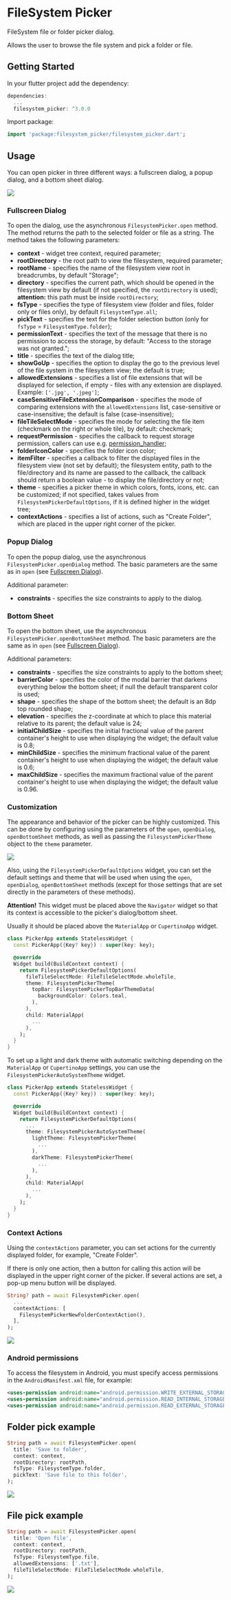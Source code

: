 # FileSystem Picker

FileSystem file or folder picker dialog.

Allows the user to browse the file system and pick a folder or file.

## Getting Started

In your flutter project add the dependency:

```dart
dependencies:
  ...
  filesystem_picker: ^3.0.0
```

Import package:
```dart
import 'package:filesystem_picker/filesystem_picker.dart';
```

## Usage

You can open picker in three different ways: a fullscreen dialog, a popup dialog, and a bottom sheet dialog.

![](https://github.com/andyduke/filesystem_picker/raw/master/screenshots/types_of_picker.png)

### Fullscreen Dialog

To open the dialog, use the asynchronous `FilesystemPicker.open` method. The method returns the path to the selected folder or file as a string.
The method takes the following parameters:
* **context** - widget tree context, required parameter;
* **rootDirectory** - the root path to view the filesystem, required parameter;
* **rootName** - specifies the name of the filesystem view root in breadcrumbs, by default "Storage";
* **directory** - specifies the current path, which should be opened in the filesystem view by default (if not specified, the `rootDirectory` is used); **attention:** this path must be inside `rootDirectory`;
* **fsType** - specifies the type of filesystem view (folder and files, folder only or files only), by default `FilesystemType.all`;
* **pickText** - specifies the text for the folder selection button (only for `fsType` = `FilesystemType.folder`);
* **permissionText** - specifies the text of the message that there is no permission to access the storage, by default: "Access to the storage was not granted.";
* **title** - specifies the text of the dialog title;
* **showGoUp** - specifies the option to display the go to the previous level of the file system in the filesystem view; the default is true;
* **allowedExtensions** - specifies a list of file extensions that will be displayed for selection, if empty - files with any extension are displayed. Example: `['.jpg', '.jpeg']`;
* **caseSensitiveFileExtensionComparison** - specifies the mode of comparing extensions with the `allowedExtensions` list, case-sensitive or case-insensitive; the default is false (case-insensitive);
* **fileTileSelectMode** - specifies the mode for selecting the file item (checkmark on the right or whole tile), by default: checkmark;
* **requestPermission** - specifies the callback to request storage permission, callers can use e.g. [permission_handler](https://pub.dev/packages/permission_handler);
* **folderIconColor** - specifies the folder icon color;
* **itemFilter** - specifies a callback to filter the displayed files in the filesystem view (not set by default); the filesystem entity, path to the file/directory and its name are passed to the callback, the callback should return a boolean value - to display the file/directory or not;
* **theme** - specifies a picker theme in which colors, fonts, icons, etc. can be customized; if not specified, takes values from `FilesystemPickerDefaultOptions`, if it is defined higher in the widget tree;
* **contextActions** - specifies a list of actions, such as "Create Folder", which are placed in the upper right corner of the picker.

### Popup Dialog

To open the popup dialog, use the asynchronous `FilesystemPicker.openDialog` method. The basic parameters are the same as in `open` (see [Fullscreen Dialog](#fullscreen-dialog)).

Additional parameter:
* **constraints** - specifies the size constraints to apply to the dialog.

### Bottom Sheet

To open the bottom sheet, use the asynchronous `FilesystemPicker.openBottomSheet` method. The basic parameters are the same as in `open` (see [Fullscreen Dialog](#fullscreen-dialog)).

Additional parameters:
* **constraints** - specifies the size constraints to apply to the bottom sheet;
* **barrierColor** - specifies the color of the modal barrier that darkens everything below the bottom sheet; if null the default transparent color is used;
* **shape** - specifies the shape of the bottom sheet; the default is an 8dp top rounded shape;
* **elevation** - specifies the z-coordinate at which to place this material relative to its parent; the default value is 24;
* **initialChildSize** - specifies the initial fractional value of the parent container's height to use when displaying the widget; the default value is 0.8;
* **minChildSize** - specifies the minimum fractional value of the parent container's height to use when displaying the widget; the default value is 0.6;
* **maxChildSize** - specifies the maximum fractional value of the parent container's height to use when displaying the widget; the default value is 0.96.

### Customization

The appearance and behavior of the picker can be highly customized. This can be done by configuring using the parameters of the `open`, `openDialog`, `openBottomSheet` methods, as well as passing the `FilesystemPickerTheme` object to the `theme` parameter.

![](https://github.com/andyduke/filesystem_picker/raw/master/screenshots/picker_customization.png)

Also, using the `FilesystemPickerDefaultOptions` widget, you can set the default settings and theme that will be used when using the `open`, `openDialog`, `openBottomSheet` methods (except for those settings that are set directly in the parameters of these methods).

**Attention!** This widget must be placed above the `Navigator` widget so that its context is accessible to the picker's dialog/bottom sheet.

Usually it should be placed above the `MaterialApp` or `CupertinoApp` widget.

```dart
class PickerApp extends StatelessWidget {
  const PickerApp({Key? key}) : super(key: key);

  @override
  Widget build(BuildContext context) {
    return FilesystemPickerDefaultOptions(
      fileTileSelectMode: FileTileSelectMode.wholeTile,
      theme: FilesystemPickerTheme(
        topBar: FilesystemPickerTopBarThemeData(
          backgroundColor: Colors.teal,
        ),
      ),
      child: MaterialApp(
        ...
      ),
    );
  }
}
```

To set up a light and dark theme with automatic switching depending on the `MaterialApp` or `CupertinoApp` settings, you can use the `FilesystemPickerAutoSystemTheme` widget.

```dart
class PickerApp extends StatelessWidget {
  const PickerApp({Key? key}) : super(key: key);

  @override
  Widget build(BuildContext context) {
    return FilesystemPickerDefaultOptions(
      ...
      theme: FilesystemPickerAutoSystemTheme(
        lightTheme: FilesystemPickerTheme(
          ...
        ),
        darkTheme: FilesystemPickerTheme(
          ...
        ),
      ),
      child: MaterialApp(
        ...
      ),
    );
  }
}
```

### Context Actions

Using the `contextActions` parameter, you can set actions for the currently displayed folder, for example, "Create Folder".

If there is only one action, then a button for calling this action will be displayed in the upper right corner of the picker. If several actions are set, a pop-up menu button will be displayed.

```dart
String? path = await FilesystemPicker.open(
  ...
  contextActions: [
    FilesystemPickerNewFolderContextAction(),
  ],
);
```

![](https://github.com/andyduke/filesystem_picker/raw/master/screenshots/context_actions.png)

### Android permissions

To access the filesystem in Android, you must specify access permissions in the `AndroidManifest.xml` file, for example:
```xml
<uses-permission android:name="android.permission.WRITE_EXTERNAL_STORAGE" />
<uses-permission android:name="android.permission.READ_INTERNAL_STORAGE" />
<uses-permission android:name="android.permission.READ_EXTERNAL_STORAGE"/>
```

## Folder pick example

```dart
String path = await FilesystemPicker.open(
  title: 'Save to folder',
  context: context,
  rootDirectory: rootPath,
  fsType: FilesystemType.folder,
  pickText: 'Save file to this folder',
);
```
![](https://github.com/andyduke/filesystem_picker/raw/master/screenshots/folder_pick.png)

## File pick example

```dart
String path = await FilesystemPicker.open(
  title: 'Open file',
  context: context,
  rootDirectory: rootPath,
  fsType: FilesystemType.file,
  allowedExtensions: ['.txt'],
  fileTileSelectMode: FileTileSelectMode.wholeTile,
);
```
![](https://github.com/andyduke/filesystem_picker/raw/master/screenshots/file_pick.png)
